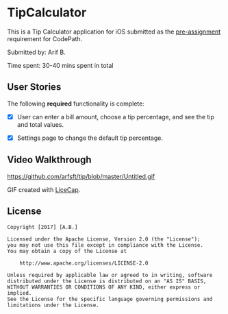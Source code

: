 # TipCalculator

This is a Tip Calculator application for iOS submitted as the [pre-assignment](https://gist.github.com/arfsft/tip) requirement for CodePath.


Submitted by: Arif B.

Time spent: 30-40 mins  spent in total

## User Stories

The following **required** functionality is complete:

* [x] User can enter a bill amount, choose a tip percentage, and see the tip and total values.
* [x] Settings page to change the default tip percentage.


## Video Walkthrough 

https://github.com/arfsft/tip/blob/master/Untitled.gif

GIF created with [LiceCap](http://www.cockos.com/licecap/).
 

## License

    Copyright [2017] [A.B.]

    Licensed under the Apache License, Version 2.0 (the "License");
    you may not use this file except in compliance with the License.
    You may obtain a copy of the License at

        http://www.apache.org/licenses/LICENSE-2.0

    Unless required by applicable law or agreed to in writing, software
    distributed under the License is distributed on an "AS IS" BASIS,
    WITHOUT WARRANTIES OR CONDITIONS OF ANY KIND, either express or implied.
    See the License for the specific language governing permissions and
    limitations under the License.
